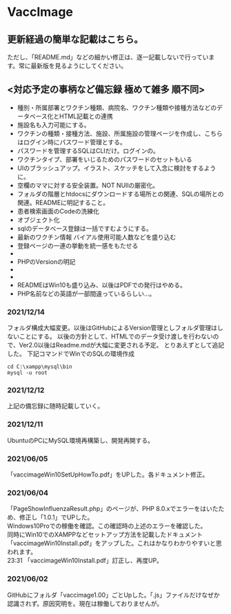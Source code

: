 # VaccImage
## 更新経過の簡単な記載はこちら。
ただし、「README.md」などの細かい修正は、逐一記載しないで行っています。常に最新版を見るようにしてください。

## <対応予定の事柄など備忘録 極めて雑多 順不同>
- 種別・所属部署とワクチン種類、病院名、ワクチン種類や接種方法などのデータベース化とHTML記載との連携
- 施設名も入力可能にする。
- ワクチンの種類・接種方法、施設、所属施設の管理ページを作成し、こちらはログイン時にパスワード管理とする。
- パスワードを管理するSQLはCLIだけ。ログインの。
- ワクチンタイプ、部署をいじるためのパスワードのセットもいる
- UIのブラッシュアップ。イラスト、スケッチをして入念に検討をするように。
- 空欄のママに対する安全装置。NOT NUllの厳密化。
- フォルダの階層とhtdocsにダウンロードする場所との関連、SQLの場所との関連。READMEに明記すること。
- 患者検索画面のCodeの洗練化
- オブジェクト化
- sqlのデータベース登録は一括ですむようにする。
- 最新のワクチン情報 バイアル使用可能人数などを盛り込む
- 登録ページの一連の挙動を統一感をもたせる
- 
- PHPのVersionの明記
- 
- 
- READMEはWin10も盛り込み、以後はPDFでの発行はやめる。
- PHP名前などの英語が一部間違っているらしい…。


### 2021/12/14
フォルダ構成大幅変更。以後はGitHubによるVersion管理としフォルダ管理はしないことにする。
以後の方針として、HTMLでのデータ受け渡しを行わないので、Ver2.0以後はReadme.mdが大幅に変更される予定。
とりあえずとして追記した。
下記コマンドでWinでのSQLの環境作成

```
cd C:\xampp\mysql\bin
mysql -u root
```

### 2021/12/12
上記の備忘録に随時記載していく。

### 2021/12/11
UbuntuのPCにMySQL環境再構築し、開発再開する。

### 2021/06/05
「vaccimageWin10SetUpHowTo.pdf」をUPした。各ドキュメント修正。

### 2021/06/04
「PageShowInfluenzaResult.php」のページが、PHP 8.0.xでエラーをはいたため、修正し「1.0.1」でUPした。  
Windows10Proでの稼働を確認。この確認時の上述のエラーを確認した。  
同時にWin10でのXAMPPなどセットアップ方法を記載したドキュメント「vaccimageWin10Install.pdf」をアップした。これはかなりわかりやすいと思われます。  
23:31 「vaccimageWin10Install.pdf」訂正し、再度UP。

### 2021/06/02
GitHubにフォルダ「vaccimage1.00」ごとUpした。「.js」ファイルだけなぜか認識されず。原因究明を。現在は稼働しておりませんが。
